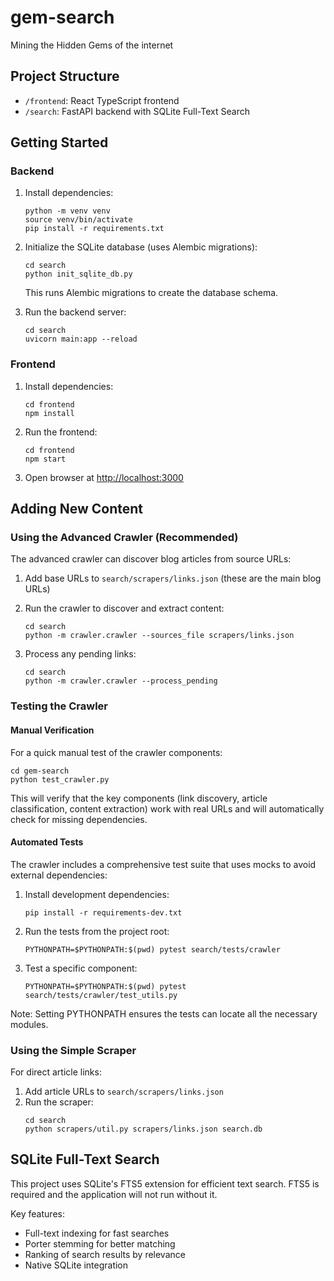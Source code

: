 # gem-search
Mining the Hidden Gems of the internet

## Project Structure

- `/frontend`: React TypeScript frontend
- `/search`: FastAPI backend with SQLite Full-Text Search

## Getting Started

### Backend

1. Install dependencies:
   ```
   python -m venv venv
   source venv/bin/activate
   pip install -r requirements.txt
   ```

2. Initialize the SQLite database (uses Alembic migrations):
   ```
   cd search
   python init_sqlite_db.py
   ```
   
   This runs Alembic migrations to create the database schema.

3. Run the backend server:
   ```
   cd search
   uvicorn main:app --reload
   ```

### Frontend

1. Install dependencies:
   ```
   cd frontend
   npm install
   ```

2. Run the frontend:
   ```
   cd frontend
   npm start
   ```

3. Open browser at [http://localhost:3000](http://localhost:3000)

## Adding New Content

### Using the Advanced Crawler (Recommended)

The advanced crawler can discover blog articles from source URLs:

1. Add base URLs to `search/scrapers/links.json` (these are the main blog URLs)
2. Run the crawler to discover and extract content:
   ```
   cd search
   python -m crawler.crawler --sources_file scrapers/links.json
   ```

3. Process any pending links:
   ```
   cd search
   python -m crawler.crawler --process_pending
   ```

### Testing the Crawler

#### Manual Verification

For a quick manual test of the crawler components:

```
cd gem-search
python test_crawler.py
```

This will verify that the key components (link discovery, article classification, content extraction) work with real URLs and will automatically check for missing dependencies.

#### Automated Tests

The crawler includes a comprehensive test suite that uses mocks to avoid external dependencies:

1. Install development dependencies:
   ```
   pip install -r requirements-dev.txt
   ```

2. Run the tests from the project root:
   ```
   PYTHONPATH=$PYTHONPATH:$(pwd) pytest search/tests/crawler
   ```

3. Test a specific component:
   ```
   PYTHONPATH=$PYTHONPATH:$(pwd) pytest search/tests/crawler/test_utils.py
   ```

Note: Setting PYTHONPATH ensures the tests can locate all the necessary modules.

### Using the Simple Scraper

For direct article links:

1. Add article URLs to `search/scrapers/links.json`
2. Run the scraper:
   ```
   cd search
   python scrapers/util.py scrapers/links.json search.db
   ```

## SQLite Full-Text Search

This project uses SQLite's FTS5 extension for efficient text search. FTS5 is required and the application will not run without it.

Key features:
- Full-text indexing for fast searches
- Porter stemming for better matching
- Ranking of search results by relevance
- Native SQLite integration